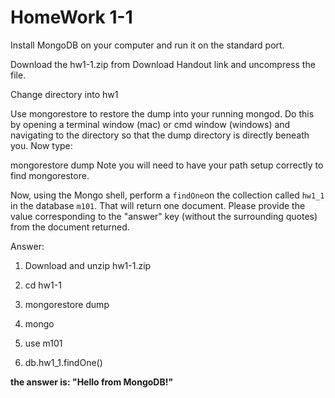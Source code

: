 <h1> HomeWork 1-1 </h1>


Install MongoDB on your computer and run it on the standard port.

Download the hw1-1.zip from Download Handout link and uncompress the file.

Change directory into hw1

Use mongorestore to restore the dump into your running mongod. Do this by opening a terminal window (mac) or cmd window (windows) and navigating to the directory so that the dump directory is directly beneath you. Now type:

mongorestore dump
Note you will need to have your path setup correctly to find mongorestore.

Now, using the Mongo shell, perform a `findOne`on the collection called `hw1_1 `in the database `m101`. That will return one document. Please provide the value corresponding to the "answer" key (without the surrounding quotes) from the document returned.

Answer:

1) Download and unzip hw1-1.zip

2) cd hw1-1

3) mongorestore dump

4) mongo

5) use  m101

6) db.hw1_1.findOne()


<strong> the answer is: "Hello from MongoDB!"</strong>